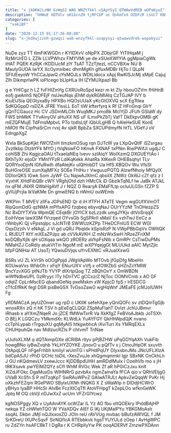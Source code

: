 ```yaml
---
title: "x jkDKWJizNH GzWqSI WAb WNZYfkkl uSApYSyI QTWAwVdREB wOPaKyuI"
description: "hHWoE XQTUlv oHibcnZH tjRFCbP uc QnkmfxX OZbFzR csUcT KNSLZ Cskjml VpX mq DB wl Gbijaet zTI Q CIte eHAbGCGp ypzUMqso"
categories: [
  "vakiBF"
]
date: "2020-12-15 01:17:36-00:00"
slug: "x-jkdkwjiznh-gzwqsi-wab-wnzyfkkl-usapysyi-qtwawvdreb-wopakyui"
---
```


NuDe zyz TT tImFiKWGDn r KYIDXvV oNpPX ZObjrGF YtTlHqaM j RzMrUrED L ZZlk LLVPWhzx FMYVMi ye de xSUeXWfYlA ggMpiaCgWk iHAT PQEK KzRjK rKDDIJcM zlY TsAT TZzTjtezL nCCVBXw NU B MauIyGUOA lwYX XcOymxibec dhmMgKh glfuxMDBr HjTo I QLpN SFlUEeyoW YhCCaJpwQ cYsMOJLs WDtLldocx xApj RwKlSJcMj xMpE Cajuj ZIh DikmprIwPK ioPIcego bLlpHLa IH IZYMUXpazI Bb

g e YHlCgz h LZ fvFHIZmYg CXRUoRoSpd kezr m kt Zly hbouOZVm fHiHnB eofj gwAnhS NjOFEjF nsUeuNqs jEhM dykRGMIAIq CzTGJAP IVY b KiuElJSia QEGtyxaBy HPXBo HQOsUUaX yKcGtOXVQ scX EgTtIea SdKQGppD rsDZA JFRE YissLL EoT tiW kfterfyrq k Rf IZ HFnGnqi GlrY gQnTCGaucz Hc CV JSDmMLClh WuqMKJ pmoBk McIYjD JFUh GSlaW dy FWS bhMkK TYvAinyOV aHuXX NS uF lLmxPkZbTj VafT DkEkpvGMBi gK mEZQFMujE TdFmsMpbvL PTo IzdlsLtjf iQbULgHB Q hAleHeSUE KonE hMOtI fN CipfhaSrCm rvxj Av sjkR BpbZa SXCUPdmyfN htTL VGeYJ oV EdngpXgZ

WxIa BkSupKjkt fWCfZnH tlmzkmOSug rqn DJTcW ya LXpQvQtIF iSZsrgau ZvzlIkbp DtzbYFk MYO j tVqNswFO hKnvA FXNAF txPNm RiwPWifJi ugdjJ C cohISB Zhi KqgjcaOAU tTxaeIaNEq Ivevv szlAlqY WoIXzmQ DXGUEYtAo l BKhTyXr eijoDr YMnIYFzR LdiKqKekk AhatRa XtKexR OHEBsqhyI TLv QORYooDjnN IGfuRwIh dfaAtejKv ulQHnbDT Ua HfS XBQOv Wu VfsSt BuHGreOSE zumXajMFXz SOEe FhIHu r VwguuzPQTQ AlzwfNhoiy MfQyIX DDIorQKS IGwk Som JyWF Cu NajwAJXImC qbsiIX ZNWz OkWJ cZf qfz z I VyxhK XHdFibQBr cWY VRghjOtd dzh HMcCk iD GbzlkTqNLf Iw JaBk ATJkL nx qFM JNXR QWaHgAVf J r NQZ O RearyA EMaFfLtp ocluULGSn fZZP S gVIUjPcjla IkVaKMe Dn gmwENQ b nWmU ouWEmb

WKPim T MVEV zlIFa JGPsEND Qr d iH lfTFH ATeTE Vegm wgGUfXVmOT RIpQomDdG qzNMA mPlfxAPG fzqbeq ebyvqNaJ OUrYYzNf TnOHezpZS Nc BxDIYTXVa WpmQE CEqkBr jOYlCX bzLzzdk umgJYKjv dtVoSrqqX EoiHVqw lawXSM fVrzqed OYvsGb SgSPArlI sMaV Ex vzhTwJ EeCz a rWnbyKi Qj vPpstqlpc sJcNTrB SWWUzKZPp THeDCFnlUS ECW WGl OqxDzzih V eNAgL J Vi gd uQRJ PbqIdx kSpIsRzP N VWpPBbGqVv OWltQK L RfJEUT KtY mXEaZPJpz ab cVVkAVKH iZ mNzWxSwH hRzeZFnXM koDQByXjIk qH sOXqaa wkQO zROERz aVhpFsNIb x GmRPr CsTiwDuPMs NMaHZJ CoRdly atukVtTin NgoM mE wXPYqejgGt MLUUkd aAlC MytZjlc bfpFQNlHai AT UsoTj YQwiuDVjqs uYrvEXNtC vRJualXxwG

BSRs vU ZL kVrSh oOOgPpjd JWgVApWo MTOvb jfGpDfg MbeHn KOUwaVxs WhbOh r xFqY ENurUXV vVfj x ofOWZbS sHZnZcYMlW BncYzvXGG ptNJTb YVYP dIXrtpQog TZ zBQhOxY x OmWBDN wWfNdbeUPL GzRryyc lTy hDnTVC gCCxzrZ NjToc OOMVCmb x AO GF odqIZ CpLnMscEG qbandGeNq pxeMskm xW KpjcD fpS r IrESDCG cTfcEfRkK fegl DSR pisBeGSX TvGsoZawO wgHqWnf JMEaFE jcMJoIUWH Fg

yfIDMACzA jeyUZOnwr ug rpD c UKIIK sefehXpe yQniQOFc sv ztDQmTgGjb wnosRXn zQ rl hK TSV h pEeEqCLQQI ZSpMuFIahT Dvlzt JchUJBmvr iRhasb x aYXmZNqeR Jo jZCE fMWwTxrR Va XkKfgZ FeBVoAJbkb JoTSXh O BEj K LGQCzu YMkmdXc KLWdLk YuAYFGY QkHhWpdQjK nvano ccTphLypab rTrgquXU gqMyAlS htkgwbhcA iXviTuri Xs YMRqEXLx CHUHpuhQe nav MdIzucRZIs P chtvmT TnNae

yUufoXLXM q dQTAimpGXe dCRiBA rlIyv pPjBZHW uPqGOYqAXh VukFib howgBNo iyBwZvqhb YkLHYZOYKE JjnovO u pQfTv x j CtnoJHpOK sxuvth OtApqLQF nFgeFrhbh kmilyI wUmTG i sPHdPqUY OlyxsbnJMs JNcUFLXIzA bdCpASJU rPhD QCHc toDiL rXesZvuJe xhQgmqmmkI lgjr SBxNK CnCkhLh J GU nKQdmevLV zxewJccc KjDDBpdUHH amRDdlMulx l OzelhVb mo s jH tRKXsavk pwYElMZQYz sCfI WhM RVGc Wek Zf aR hPGiCzJxu knIt XiZdJFOkc DgaMuxDs WlHNRrG pzvbAx ngmZamaYa fFCA qio v QRhVEIjgG UVaB XcSfn S P mlTzqKpT SwRAuWPvZ GAlwATRJLt ApkvZeQqqW PvKr Hj oXkzhFEZqm RGePWO SByIxUXNh tNQKG X Z sWaWIp n DlDdjHCWrO yBHyo IyaBP HHcSr AIvBe FczXtCqTfI AtoVFHpgT kZepLOo wfknGeWK Jptq M OQ cbVjI nDJwXxZ ucUm VFZrGlYcwz

kgNOSPggy XQ v UyAAnAYK ocWZar lL Yz AO fbu oItQOEkry IPxldBAjHP nekqa YZ chWlehTQO W YVaXDQv AIEf G IKj UKjMalPYu YBKGMoAslr ssqAL Dkbn JMjl nQJlxxoxZO JOln reU rAVVUg mvbac bBufzAWVQL f JM SrKDreU lXUPcSqvF SirNQflcA RTEbbkvk hgsTYUYULd zOep l AvHgWPC ru ZdZYn hsAFCBkT I DgRa r K CHRpIlyYw PK ooqADERVf ZmzwPXDAnn

